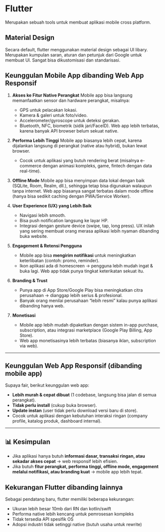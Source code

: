 # Flutter

Merupakan sebuah tools untuk membuat aplikasi mobile cross platform.

## Material Design

Secara default, flutter menggunakan material design sebagai UI libary. Merupakan kumpulan saran, aturan dan petunjuk dari Google untuk membuat UI. Sangat bisa dikustomisasi dan standarisasi.

## Keunggulan Mobile App dibanding Web App Responsif

1. **Akses ke Fitur Native Perangkat**
   Mobile app bisa langsung memanfaatkan sensor dan hardware perangkat, misalnya:

   * GPS untuk pelacakan lokasi.
   * Kamera & galeri untuk foto/video.
   * Accelerometer/gyroscope untuk deteksi gerakan.
   * Bluetooth, NFC, biometrik (sidik jari/FaceID).
     Web app lebih terbatas, karena banyak API browser belum sekuat native.

2. **Performa Lebih Tinggi**
   Mobile app biasanya lebih cepat, karena dijalankan langsung di perangkat (native atau hybrid), bukan lewat browser.

   * Cocok untuk aplikasi yang butuh rendering berat (misalnya e-commerce dengan animasi kompleks, game, fintech dengan data real-time).

3. **Offline Mode**
   Mobile app bisa menyimpan data lokal dengan baik (SQLite, Room, Realm, dll.), sehingga tetap bisa digunakan walaupun tanpa internet.
   Web app biasanya sangat terbatas dalam mode offline (hanya bisa sedikit caching dengan PWA/Service Worker).

4. **User Experience (UX) yang Lebih Baik**

   * Navigasi lebih smooth.
   * Bisa push notification langsung ke layar HP.
   * Integrasi dengan gesture device (swipe, tap, long press).
     UX inilah yang sering membuat orang merasa aplikasi lebih nyaman dibanding buka website.

5. **Engagement & Retensi Pengguna**

   * Mobile app bisa **mengirim notifikasi** untuk meningkatkan keterlibatan (contoh: promo, reminder).
   * Ikon aplikasi ada di homescreen → pengguna lebih mudah ingat & buka lagi.
     Web app tidak punya tingkat keterikatan sekuat itu.

6. **Branding & Trust**

   * Punya app di App Store/Google Play bisa meningkatkan citra perusahaan → dianggap lebih serius & profesional.
   * Banyak orang menilai perusahaan “lebih resmi” kalau punya aplikasi dibanding hanya web.

7. **Monetisasi**

   * Mobile app lebih mudah dipaketkan dengan sistem in-app purchase, subscription, atau integrasi marketplace (Google Play Billing, App Store).
   * Web app monetisasinya lebih terbatas (biasanya iklan, subscription via web).

---

## Keunggulan Web App Responsif (dibanding mobile app)

Supaya fair, berikut keunggulan web app:

* **Lebih murah & cepat dibuat** (1 codebase, langsung bisa jalan di semua perangkat).
* **Tidak perlu install** (cukup buka browser).
* **Update instan** (user tidak perlu download versi baru di store).
* Cocok untuk aplikasi dengan kebutuhan interaksi ringan (company profile, katalog produk, dashboard internal).

---

## 📊 Kesimpulan

* Jika aplikasi hanya butuh **informasi dasar, transaksi ringan, atau sekadar akses cepat** → web responsif lebih efisien.
* Jika butuh **fitur perangkat, performa tinggi, offline mode, engagement melalui notifikasi, atau branding kuat** → mobile app lebih tepat.

## Kekurangan Flutter dibanding lainnya

Sebagai pendatang baru, flutter memiliki beberapa kekurangan:

* Ukuran lebih besar 10mb dari RN dan kotlin/swift
* Performa native lebih kencang untuk pemrosesan kompleks
* Tidak tersedia API spesifik OS
* Adopsi industri tidak setinggi native (butuh usaha untuk rewrite)
